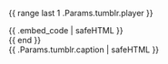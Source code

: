 
{{ range last 1 .Params.tumblr.player }}
<div class="vidblock">{{ .embed_code | safeHTML }}</div>
{{ end }}
<div class="caption">{{ .Params.tumblr.caption | safeHTML }}</div>

